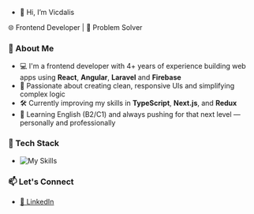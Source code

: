 - 👋 Hi, I’m Vicdalis
  
<p>
  🌐 Frontend Developer | 🧩 Problem Solver 
</p>

### 🚀 About Me

- 💻 I'm a frontend developer with 4+ years of experience building web apps using **React**, **Angular**, **Laravel** and **Firebase**
- 🎯 Passionate about creating clean, responsive UIs and simplifying complex logic
- 🛠️ Currently improving my skills in **TypeScript**, **Next.js**, and **Redux**
- 🌱 Learning English (B2/C1) and always pushing for that next level — personally and professionally


### 🧰 Tech Stack

- ![My Skills](https://skillicons.dev/icons?i=js,ts,dart,react,angular,next,flutter,firebase,mysql,laravel,tailwind,scss,html,css,git,github,gitlab&perline=5)


### 📫 Let's Connect

- [💼 LinkedIn](https://linkedin.com/in/vicdalis-anazco)
